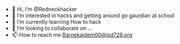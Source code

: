 - 👋 Hi, I’m @Redneckhacker
- 👀 I’m interested in hacks and getting around go gaurdian at school
- 🌱 I’m currently learning How to hack
- 💞️ I’m looking to collaborate on ...
- 📫 How to reach me Barnekaidem00@isd728.org

<!---
Redneckhacker/Redneckhacker is a ✨ special ✨ repository because its `README.md` (this file) appears on your GitHub profile.
You can click the Preview link to take a look at your changes.
--->
